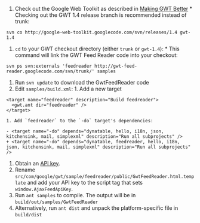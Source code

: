   1. Check out the Google Web Toolkit as described in [Making GWT Better](http://code.google.com/webtoolkit/makinggwtbetter.html)
    * Checking out the GWT 1.4 release branch is recommended instead of trunk:
```
svn co http://google-web-toolkit.googlecode.com/svn/releases/1.4 gwt-1.4
```
  1. `cd` to your GWT checkout directory (either `trunk` or `gwt-1.4`):
    * This command will link the GWT Feed Reader code into your checkout:
```
svn ps svn:externals 'feedreader http://gwt-feed-reader.googlecode.com/svn/trunk/' samples
```
  1. Run `svn update` to download the GwtFeedReader code
  1. Edit `samples/build.xml`:
    1. Add a new target
```
<target name="feedreader" description="Build feedreader">
  <gwt.ant dir="feedreader" />
</target>

```
    1. Add `feedreader` to the `-do` target's dependencies:
```
- <target name="-do" depends="dynatable, hello, i18n, json, kitchensink, mail, simplexml" description="Run all subprojects" />
+ <target name="-do" depends="dynatable, feedreader, hello, i18n, json, kitchensink, mail, simplexml" description="Run all subprojects" />
```
  1. Obtain an [API key](http://code.google.com/apis/ajaxfeeds/signup.html).
  1. Rename `src/com/google/gwt/sample/feedreader/public/GwtFeedReader.html.template` and add your API key to the script tag that sets `window.AjaxFeedApiKey`.
  1. Run `ant samples` to compile.  The output will be in `build/out/samples/GwtFeedReader`
  1. Alternatively, run `ant dist` and unpack the platform-specific file in `build/dist`










